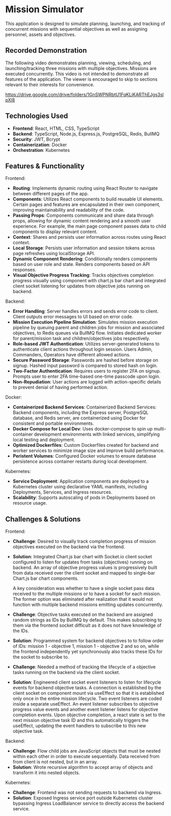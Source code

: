 # Mission Simulator

This application is designed to simulate planning, launching, and tracking of concurrent missions with sequential objectives as well as assigning personnel, assets and objectives.

## Recorded Demonstration

The following video demonstrates planning, viewing, scheduling, and launching/tracking three missions with multiple objectives. Missions are executed concurrently. This video is not intended to demonstrate all features of the application. The viewer is encouraged to skip to sections relevant to their interests for convenience.

https://drive.google.com/drive/folders/1GnSWPNRbtU1FqKLjKARThEJgs3slpXl8

## Technologies Used

- **Frontend**: React, HTML, CSS, TypeScript
- **Backend**: TypeScript, Node.js, Express.js, PostgreSQL, Redis, BullMQ
- **Security**: JWT, Bcrypt
- **Containerization**: Docker
- **Orchestration**: Kubernetes

## Features & Functionality

Frontend:
- **Routing**: Implements dynamic routing using React Router to navigate between different pages of the app.
- **Components**: Utilizes React components to build reusable UI elements. Certain pages and features are encapsulated in their own component, improving maintainability and readability of the code.
- **Passing Props**: Components communicate and share data through props, allowing for dynamic content rendering and a smooth user experience. For example, the main page component passes data to child components to display relevant content.
- **Context**: Shares and persists user information across routes using React context.
- **Local Storage**: Persists user information and session tokens across page refreshes using localStorage API.
- **Dynamic Component Rendering**: Conditionally renders components based on user role and state. Renders components based on API responses.
- **Visual Objective Progress Tracking**: Tracks objectives completion progress visually using component with chart.js bar chart and integrated client socket listening for updates from objective jobs running on backend.

Backend:
- **Error Handling**: Server handles errors and sends error code to client. Client outputs error messages to UI based on error code.  
- **Mission Execution Pipeline Simulation**: Simulates mission execution pipeline by queuing parent and children jobs for mission and associated objectives, to Redis queues via BullMQ flow. Initiates dedicated worker for parent/mission task and children/objectives jobs respectively.
- **Role-based JWT Authentication**: Utilizes server-generated tokens to authenticate client actions throughout login session. Users Admin, Commanders, Operators have different allowed actions.
- **Secure Password Storage**: Passwords are hashed before storage on signup. Hashed input password is compared to stored hash on login.
- **Two-Factor Authentication**: Requires users to register 2FA on signup. Prompts user to enter 2FA time-based one-time passcode upon login.
- **Non-Repudiation**: User actions are logged with action-specific details to prevent denial of having performed action.

Docker: 
- **Containerized Backend Services**: Containerized Backend Services: Backend components, including the Express server, PostgreSQL database, and Redis server, are containerized using Docker for consistent and portable environments.
- **Docker Compose for Local Dev**: Uses docker-compose to spin up multi-container development environments with linked services, simplifying local testing and deployment.
- **Optimized Dockerfiles**: Custom Dockerfiles created for backend and worker services to minimize image size and improve build performance.
- **Peristent Volumes**: Configured Docker volumes to ensure database persistence across container restarts during local development.

Kubernetes:
- **Service Deployment**: Application components are deployed to a Kubernetes cluster using declarative YAML manifests, including Deployments, Services, and Ingress resources.
- **Scalability**: Supports autoscaling of pods in Deployments based on resource usage.


## Challenges & Solutions

Frontend:
- **Challenge**: Desired to visually track completion progress of mission objectives executed on the backend via the frontend.
- **Solution**: Integrated Chart.js bar chart with Socket.io client socket configured to listen for updates from tasks (objectives) running on backend. An array of objective progress values is progressively built from data received over the client socket and mapped to single-bar Chart.js bar chart components.
  
  A key consideration was whether to have a single socket pass data received to the multiple missions or to have a socket for each mission. The former option was eliminated after realization that it would not function with multiple backend missions emitting updates concurrently.

- **Challenge**: Objective tasks executed on the backend are assigned random strings as IDs by BullMQ by default. This makes subscribing to them via the frontend socket difficult as it does not have knowledge of the IDs.
- **Solution**: Programmed system for backend objectives to to follow order of IDs: mission 1 - objective 1, mission 1 - objective 2 and so on, while the frontend independently yet synchronously also tracks these IDs for the socket to subscribe to.

- **Challenge**: Needed a method of tracking the lifecycle of a objective tasks running on the backend via the client socket.
- **Solution**: Engineered client socket event listeners to listen for lifecycle events for backend objective tasks. A connection is established by the client socket on component mount via useEffect so that it is established only once in the entire mission lifecycle. Two event listeners are coded inside a separate useEffect. An event listener subscribes to objective progress value events and another event listener listens for objective completion events. Upon objective completion, a react state is set to the next mission objective task ID and this automatically triggers the useEffect, updating the event handlers to subscribe to this new objective task.
  

Backend: 
- **Challenge**: Flow child jobs are JavaScript objects that must be nested within each other in order to execute sequentially. Data received from from client is not nested, but in an array.
- **Solution**: Wrote recursive algorithm to accept array of objects and transform it into nested objects.


Kubernetes:
- **Challenge**: Frontend was not sending requests to backend via Ingress.
- **Solution**: Exposed Ingress service port outside Kubernetes cluster bypassing Ingress LoadBalancer service to directly access the backend service.
